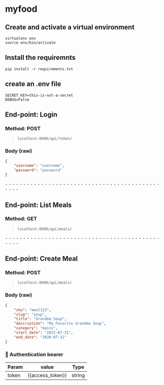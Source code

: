 # myfood

## Create and activate a virtual environment
```
virtualenv env
source env/bin/activate
```

## Install the requiremnts
```
pip install -r requirements.txt
```

## create an .env file
```
SECRET_KEY=this-is-not-a-secret
DEBUG=False
```


## End-point: Login
### Method: POST
>```
>localhost:8000/api/token/
>```
### Body (**raw**)

```json
{
    "username": "username",
    "password": "password"
}
```


⁃ ⁃ ⁃ ⁃ ⁃ ⁃ ⁃ ⁃ ⁃ ⁃ ⁃ ⁃ ⁃ ⁃ ⁃ ⁃ ⁃ ⁃ ⁃ ⁃ ⁃ ⁃ ⁃ ⁃ ⁃ ⁃ ⁃ ⁃ ⁃ ⁃ ⁃ ⁃ ⁃ ⁃ ⁃ ⁃ ⁃ ⁃ ⁃ ⁃ ⁃ ⁃ ⁃ ⁃ ⁃ ⁃ ⁃

## End-point: List Meals
### Method: GET
>```
>localhost:8000/api/meals/
>```

⁃ ⁃ ⁃ ⁃ ⁃ ⁃ ⁃ ⁃ ⁃ ⁃ ⁃ ⁃ ⁃ ⁃ ⁃ ⁃ ⁃ ⁃ ⁃ ⁃ ⁃ ⁃ ⁃ ⁃ ⁃ ⁃ ⁃ ⁃ ⁃ ⁃ ⁃ ⁃ ⁃ ⁃ ⁃ ⁃ ⁃ ⁃ ⁃ ⁃ ⁃ ⁃ ⁃ ⁃ ⁃ ⁃ ⁃

## End-point: Create Meal
### Method: POST
>```
>localhost:8000/api/meals/
>```
### Body (**raw**)

```json
{
    "sku": "meal123",
    "slug": "soup",
    "title": "Grandma Soup",
    "description": "My Favorite Grandma Soup",
    "category": "mains",
    "start_date": "2022-07-31",
    "end_date": "2030-07-31"
}
```

### 🔑 Authentication bearer

|Param|value|Type|
|---|---|---|
|token|{{access_token}}|string|


